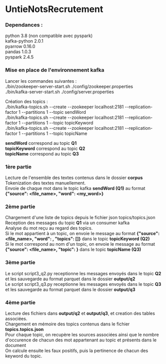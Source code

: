 # UntieNotsRecrutement

### Dependances :

python 3.8 (non compatible avec pyspark)  
kafka-python 2.0.1  
pyarrow 0.16.0  
pandas 1.0.3  
pyspark 2.4.5  


### Mise en place de l'environnement kafka

Lancer les commandes suivantes :  
    ./bin/zookeeper-server-start.sh ./config/zookeeper.properties  
    ./bin/kafka-server-start.sh ./config/server.properties  

Création des topics :  
    ./bin/kafka-topics.sh --create --zookeeper localhost:2181 --replication-factor 1 --partitions 1 --topic sendWord  
    ./bin/kafka-topics.sh --create --zookeeper localhost:2181 --replication-factor 1 --partitions 1 --topic topicKeyword  
    ./bin/kafka-topics.sh --create --zookeeper localhost:2181 --replication-factor 1 --partitions 1 --topic topicName  

**sendWord**     correspond au topic **Q1**  
**topicKeyword** correspond au topic **Q2**  
**topicName**    correspond au topic **Q3**  


### 1ère partie

Lecture de l'ensemble des textes contenus dans le dossier **corpus**  
Tokenization des textes manuellement.  
Envoie de chaque mot dans le topic kafka **sendWord (Q1)** au format **{"source": <file_name>, "word": <my_word>}**  

### 2ème partie

Chargement d'une liste de topics depuis le fichier json topics/topics.json  
Reception des messages du topic **Q1** via un consumer kafka  
Analyse du mot reçu au regard des topics.  
Si le mot appartient à un topic, on envoie le message au format **{"source": <file_name>, "word": <word>, "topics": [<topics>]}** dans le topic **topicKeyword (Q2)**  
Si le mot correspond au nom d'un topic, on envoie le message au format **{"source": <file_name>, "topic": <topic>}** dans le topic **topicName (Q3)**  

### 3ème partie

Le script script3_q2.py receptionne les messages envoyés dans le topic **Q2** et les sauvegarde au format parquet dans le dossier **output/q2**  
Le script script3_q3.py receptionne les messages envoyés dans le topic **Q3** et les sauvegarde au format parquet dans le dossier **output/q3**  

### 4ème partie

Lecture des fichiers dans **output/q2** et **output/q3**, et creation des tables associées.  
Chargement en mémoire des topics contenus dans le fichier **topics.topics.json**  
Pour chaque topic, on recupère les sources associées ainsi que le nombre d'occurence de chacun des mot appartenant au topic et présents dans le document  
On calcule ensuite les faux positifs, puis la pertinence de chacun des keyword du topic.  

